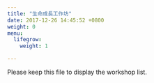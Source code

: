```yaml
---
title: "生命成長工作坊"
date: 2017-12-26 14:45:52 +0800
weight: 0
menu:
  lifegrow:
    weight: 1

---
```

Please keep this file to display the workshop list.